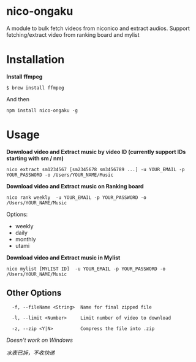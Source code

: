 # nico-ongaku
A module to bulk fetch videos from niconico and extract audios. Support fetching/extract video from ranking board and mylist

Installation
==========

**Install ffmpeg**

```
$ brew install ffmpeg
```

And then

```
npm install nico-ongaku -g
```

Usage
=========

**Download video and Extract music by video ID (currently support IDs starting with sm / nm)**

```
nico extract sm1234567 [sm2345678 sm3456789 ...] -u YOUR_EMAIL -p YOUR_PASSWORD -o /Users/YOUR_NAME/Music
```

**Download video and Extract music on Ranking board**

```
nico rank weekly  -u YOUR_EMAIL -p YOUR_PASSWORD -o /Users/YOUR_NAME/Music
```

Options:
  * weekly
  * daily
  * monthly
  * utami

**Download video and Extract music in Mylist**

```
nico mylist [MYLIST ID]  -u YOUR_EMAIL -p YOUR_PASSWORD -o /Users/YOUR_NAME/Music
```

Other Options
------------

```
  -f, --fileName <String>  Name for final zipped file

  -l, --limit <Number>     Limit number of video to download

  -z, --zip <Y|N>          Compress the file into .zip
```

*Doesn't work on Windows*

*水表已拆，不收快递*